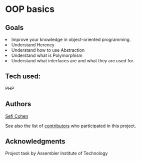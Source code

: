 # OOP basics



## Goals

<li>Improve your knowledge in object-oriented programming.
<li>Understand Herency
<li>Understand how to use Abstraction
<li>Understand what is Polymorphism
<li>Understand what interfaces are and what they are used for.


## Tech used:
PHP


## Authors

[Sefi Cohen](https://github.com/PurpleBooth)

See also the list of [contributors](https://github.com/your/project/contributors) who participated in this project.


## Acknowledgments

Project task by Assembler Institute of Technology
